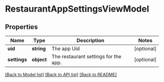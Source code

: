 # RestaurantAppSettingsViewModel

## Properties
Name | Type | Description | Notes
------------ | ------------- | ------------- | -------------
**uid** | **string** | The app Uid | [optional] 
**settings** | **object** | The restaurant settings for the app. | [optional] 

[[Back to Model list]](../../README.md#documentation-for-models) [[Back to API list]](../../README.md#documentation-for-api-endpoints) [[Back to README]](../../README.md)

